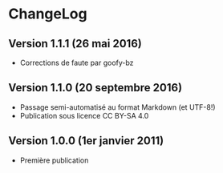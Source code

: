 ChangeLog 
=========

Version 1.1.1 (26 mai 2016)
----------------------------------
* Corrections de faute par goofy-bz

Version 1.1.0 (20 septembre 2016) 
---------------------------------
* Passage semi-automatisé au format Markdown (et UTF-8!)
* Publication sous licence CC BY-SA 4.0

Version 1.0.0 (1er janvier 2011) 
--------------------------------
* Première publication
